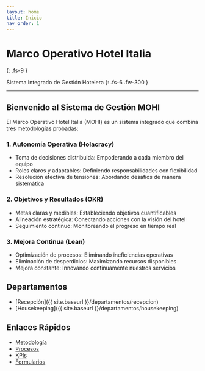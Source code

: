 ```yaml
---
layout: home
title: Inicio
nav_order: 1
---
```


# Marco Operativo Hotel Italia
{: .fs-9 }

Sistema Integrado de Gestión Hotelera
{: .fs-6 .fw-300 }

---

## Bienvenido al Sistema de Gestión MOHI

El Marco Operativo Hotel Italia (MOHI) es un sistema integrado que combina tres metodologías probadas:

### 1. Autonomía Operativa (Holacracy)
- Toma de decisiones distribuida: Empoderando a cada miembro del equipo
- Roles claros y adaptables: Definiendo responsabilidades con flexibilidad
- Resolución efectiva de tensiones: Abordando desafíos de manera sistemática

### 2. Objetivos y Resultados (OKR)
- Metas claras y medibles: Estableciendo objetivos cuantificables
- Alineación estratégica: Conectando acciones con la visión del hotel
- Seguimiento continuo: Monitoreando el progreso en tiempo real

### 3. Mejora Continua (Lean)
- Optimización de procesos: Eliminando ineficiencias operativas
- Eliminación de desperdicios: Maximizando recursos disponibles
- Mejora constante: Innovando continuamente nuestros servicios

## Departamentos

- [Recepción]({{ site.baseurl }}/departamentos/recepcion)
- [Housekeeping]({{ site.baseurl }}/departamentos/housekeeping)

## Enlaces Rápidos

- [Metodología](./metodologia)
- [Procesos](./procesos)
- [KPIs](./kpis)
- [Formularios](./formularios)